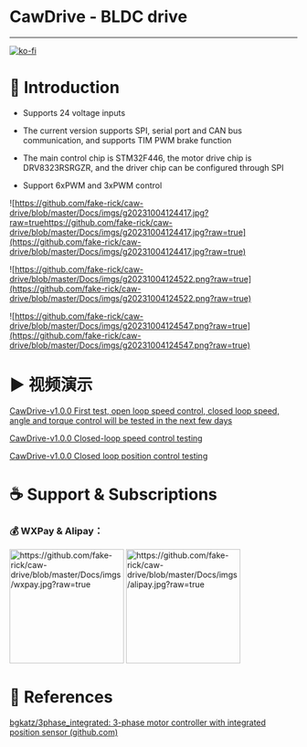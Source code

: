 # CawDrive - BLDC drive

---

[![ko-fi](https://ko-fi.com/img/githubbutton_sm.svg)](https://ko-fi.com/H2H3PQZVW)

# 🚀 Introduction

- Supports 24 voltage inputs

- The current version supports SPI, serial port and CAN bus communication, and supports TIM PWM brake function

- The main control chip is STM32F446, the motor drive chip is DRV8323RSRGZR, and the driver chip can be configured through SPI

- Support 6xPWM and 3xPWM control

![https://github.com/fake-rick/caw-drive/blob/master/Docs/imgs/g20231004124417.jpg?raw=truehttps://github.com/fake-rick/caw-drive/blob/master/Docs/imgs/g20231004124417.jpg?raw=true](https://github.com/fake-rick/caw-drive/blob/master/Docs/imgs/g20231004124417.jpg?raw=true)

![https://github.com/fake-rick/caw-drive/blob/master/Docs/imgs/g20231004124522.png?raw=true](https://github.com/fake-rick/caw-drive/blob/master/Docs/imgs/g20231004124522.png?raw=true)

![https://github.com/fake-rick/caw-drive/blob/master/Docs/imgs/g20231004124547.png?raw=true](https://github.com/fake-rick/caw-drive/blob/master/Docs/imgs/g20231004124547.png?raw=true)

# ▶ 视频演示

[CawDrive-v1.0.0 First test, open loop speed control, closed loop speed, angle and torque control will be tested in the next few days](https://www.bilibili.com/video/BV1QF411m7iW/)

[CawDrive-v1.0.0 Closed-loop speed control testing](https://www.bilibili.com/video/BV1fN4y1Z7p5/)

[CawDrive-v1.0.0 Closed loop position control testing](https://www.bilibili.com/video/BV19u4y147tU/)

# ☕ Support & Subscriptions

### 💰 WXPay & Alipay：

<img title="" src="https://github.com/fake-rick/caw-drive/blob/master/Docs/imgs/wxpay.jpg?raw=true" alt="https://github.com/fake-rick/caw-drive/blob/master/Docs/imgs/wxpay.jpg?raw=true" height="200"> <img src="https://github.com/fake-rick/caw-drive/blob/master/Docs/imgs/alipay.jpg?raw=true" title="" alt="https://github.com/fake-rick/caw-drive/blob/master/Docs/imgs/alipay.jpg?raw=true" height="200">

# 📝 References

[bgkatz/3phase_integrated: 3-phase motor controller with integrated position sensor (github.com)](https://github.com/bgkatz/3phase_integrated)
